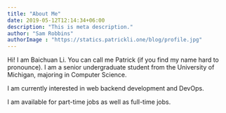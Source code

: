 ```yaml
---
title: "About Me"
date: 2019-05-12T12:14:34+06:00
description: "This is meta description."
author: "Sam Robbins"
authorImage : "https://statics.patrickli.one/blog/profile.jpg"
---
```


Hi! I am Baichuan Li. You can call me Patrick (if you find my name hard to pronounce). I am a senior undergraduate student from the University of Michigan, majoring in Computer Science. 

I am currently interested in web backend development and DevOps.

I am available for part-time jobs as well as full-time jobs.
